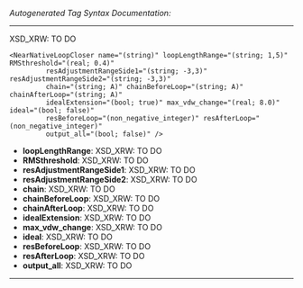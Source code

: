 _Autogenerated Tag Syntax Documentation:_

---
XSD_XRW: TO DO

```
<NearNativeLoopCloser name="(string)" loopLengthRange="(string; 1,5)" RMSthreshold="(real; 0.4)"
         resAdjustmentRangeSide1="(string; -3,3)" resAdjustmentRangeSide2="(string; -3,3)"
         chain="(string; A)" chainBeforeLoop="(string; A)" chainAfterLoop="(string; A)"
         idealExtension="(bool; true)" max_vdw_change="(real; 8.0)" ideal="(bool; false)"
         resBeforeLoop="(non_negative_integer)" resAfterLoop="(non_negative_integer)"
         output_all="(bool; false)" />
```

-   **loopLengthRange**: XSD_XRW: TO DO
-   **RMSthreshold**: XSD_XRW: TO DO
-   **resAdjustmentRangeSide1**: XSD_XRW: TO DO
-   **resAdjustmentRangeSide2**: XSD_XRW: TO DO
-   **chain**: XSD_XRW: TO DO
-   **chainBeforeLoop**: XSD_XRW: TO DO
-   **chainAfterLoop**: XSD_XRW: TO DO
-   **idealExtension**: XSD_XRW: TO DO
-   **max_vdw_change**: XSD_XRW: TO DO
-   **ideal**: XSD_XRW: TO DO
-   **resBeforeLoop**: XSD_XRW: TO DO
-   **resAfterLoop**: XSD_XRW: TO DO
-   **output_all**: XSD_XRW: TO DO

---
